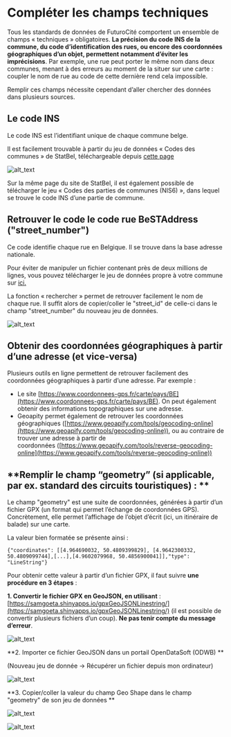 # **Compléter les champs techniques**

Tous les standards de données de FuturoCité comportent un ensemble de champs « techniques » obligatoires. **La précision du code INS de la commune, du code d’identification des rues, ou encore des coordonnées géographiques d’un objet, permettent notamment d’éviter les imprécisions**. Par exemple, une rue peut porter le même nom dans deux communes, menant à des erreurs au moment de la situer sur une carte : coupler le nom de rue au code de cette dernière rend cela impossible. 

Remplir ces champs nécessite cependant d’aller chercher des données dans plusieurs sources. 



## **Le code INS**

Le code INS est l’identifiant unique de chaque commune belge. 

Il est facilement trouvable à partir du jeu de données « Codes des communes » de StatBel, téléchargeable depuis [cette page](https://statbel.fgov.be/fr/propos-de-statbel/methodologie/classifications/geographie)  


![alt_text](https://i.ibb.co/B3dFcnx/Capture-d-e-cran-2023-03-22-a-13-55-31.png)


Sur la même page du site de StatBel, il est également possible de télécharger le jeu « Codes des parties de communes (NIS6) », dans lequel se trouve le code INS d’une partie de commune. 



## **Retrouver le code le code rue BeSTAddress ("street_number")**

Ce code identifie chaque rue en Belgique. Il se trouve dans la base adresse nationale. 

Pour éviter de manipuler un fichier contenant près de deux millions de lignes, vous pouvez télécharger le jeu de données propre à votre commune sur [ici](https://nextcloud.datactivist.coop/s/rn5CMRWNGGaGWaS)<span style="text-decoration:underline;">. </span>

La fonction « rechercher » permet de retrouver facilement le nom de chaque rue. Il suffit alors de copier/coller le "street_id" de celle-ci dans le champ "street_number" du nouveau jeu de données.   

![alt_text](https://i.ibb.co/mJCNWTc/Capture-d-e-cran-2023-03-22-a-13-57-09.png)

## **Obtenir des coordonnées géographiques à partir d’une adresse (et vice-versa)**

Plusieurs outils en ligne permettent de retrouver facilement des coordonnées géographiques à partir d’une adresse. Par exemple : 

* Le site [https://www.coordonnees-gps.fr/carte/pays/BE](https://www.coordonnees-gps.fr/carte/pays/BE). On peut également obtenir des informations topographiques sur une adresse.
* Geoapity permet également de retrouver les coordonnées géographiques ([https://www.geoapify.com/tools/geocoding-online](https://www.geoapify.com/tools/geocoding-online)), ou au contraire de trouver une adresse à partir de coordonnées ([https://www.geoapify.com/tools/reverse-geocoding-online](https://www.geoapify.com/tools/reverse-geocoding-online))

## **Remplir le champ “geometry” (si applicable, par ex. standard des circuits touristiques) : **

Le champ "geometry" est une suite de coordonnées, générées à partir d’un fichier GPX (un format qui permet l’échange de coordonnées GPS). Concrètement, elle permet l’affichage de l’objet d’écrit (ici, un itinéraire de balade) sur une carte.   

La valeur bien formatée se présente ainsi : 

    {"coordinates": [[4.964690032, 50.4809399829], [4.9642300332, 50.4809099744],[...],[4.9602079968, 50.4856900041]],"type": "LineString"}

Pour obtenir cette valeur à partir d’un fichier GPX, il faut suivre **une procédure en 3 étapes** :  

**1. Convertir le fichier GPX en GeoJSON, en utilisant** :  [https://samgoeta.shinyapps.io/gpxGeoJSONLinestring/](https://samgoeta.shinyapps.io/gpxGeoJSONLinestring/)  (il est possible de convertir plusieurs fichiers d’un coup). **Ne pas tenir compte du message d’erreur**. 


![alt_text](https://i.ibb.co/Ht2rNzG/Capture-d-e-cran-2023-03-22-a-13-58-33.png)

**2. Importer ce fichier GeoJSON dans un portail OpenDataSoft (ODWB)  **

(Nouveau jeu de donnée → Récupérer un fichier depuis mon ordinateur) 

![alt_text](https://i.ibb.co/p3WNrxh/Capture-d-e-cran-2023-03-22-a-13-59-40.png)

**3. Copier/coller la valeur du champ Geo Shape dans le champ "geometry" de son jeu de données 
**

![alt_text](https://i.ibb.co/2FjF85x/Capture-d-e-cran-2023-03-22-a-14-00-25.png)
 
![alt_text](https://i.ibb.co/z84XSd3/Capture-d-e-cran-2023-03-22-a-14-01-03.png)
